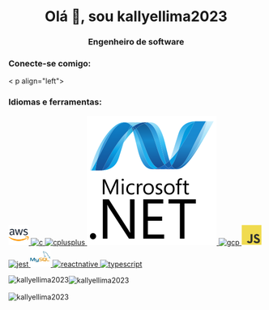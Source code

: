 <h1 align="center">Olá 👋, sou kallyellima2023</h1>
<h3 align="center">Engenheiro de software</h3>

<h3 align="left">Conecte-se comigo:</h3>
< p align="left">
</p>

<h3 align="left">Idiomas e ferramentas:</h3>
<p align="left"> <a href="https://aws.amazon.com" target="_blank" rel="noreferrer"> <img src="https://raw.githubusercontent.com/devicons/devicon/master/icons/amazonwebservices/amazonwebservices-original-wordmark.svg" alt="aws" largura ="40" height="40"/> </a> <a href="https://www.cprogramming.com/" target="_blank" rel="noreferrer"> <img src="https:/ /raw.githubusercontent.com/devicons/devicon/master/icons/c/c-original.svg" alt="c" width="40" height="40"/> </a> <a href="https ://www.w3schools.com/cpp/" target="_blank" rel="noreferrer"> <img src="https://raw.githubusercontent.com/devicons/devicon/master/icons/cplusplus/cplusplus- original.svg" alt="cplusplus" width="40" height="40"/> </a> <a href="https://dotnet.microsoft.com/" target="_blank" rel="noreferrer "> <img src="https://raw.githubusercontent.com/devicons/devicon/master/icons/dot-net/dot-net-original-wordmark.svg" alt="dotnet" largura="40" altura ="40"/> </a> <a href="https://cloud.google.com" target="_blank" rel="noreferrer"> <img src="https://www.vectorlogo.zone /logos/google_cloud/google_cloud-icon.svg" alt="gcp" width="40" height="40"/> </a> <a href="https://developer.mozilla.org/en-US /docs/Web/JavaScript" target="_blank" rel="noreferrer"> <img src="https://raw.githubusercontent.com/devicons/devicon/master/icons/javascript/javascript-original.svg" alt ="javascript" width="40" height="40"/> </a> <a href="https://jestjs.io" target="_blank" rel="noreferrer"> <img src="https ://www.vectorlogo.zone/logos/jestjsio/jestjsio-icon.svg" alt="jest" width="40" height="40"/> </a> <a href="https://www .mysql.com/" target="_blank" rel="noreferrer"> <img src="https://raw.githubusercontent.com/devicons/devicon/master/icons/mysql/mysql-original-wordmark.svg" alt="mysql" width="40" height="40"/> </a> <a href="https:// reactnative.dev/" target="_blank" rel="noreferrer"> <img src="https://reactnative.dev/img/header_logo.svg" alt="reactnative" width="40" height="40" /> </a> <a href="https://www.typescriptlang.org/" target="_blank" rel="noreferrer"> <img src="https://raw.githubusercontent.com/devicons/ devicon/master/icons/typescript/typescript-original.svg" alt="typescript" width="40" height="40"/> </a> </p>

<p><img align="left" src ="https://github-readme-stats.vercel.app/api/top-langs?username=kallyellima2023&show_icons=true&locale=en&layout=compact" alt="kallyellima2023" /></p>

<p> <img align="center" src="https://github-readme-stats.vercel.app/api?username=kallyellima2023&show_icons=true&locale=en" alt="kallyellima2023" /></p>

<p><img align="center" src="https://github-readme-streak-stats.herokuapp.com/?user=kallyellima2023&" alt="kallyellima2023" /></p>
